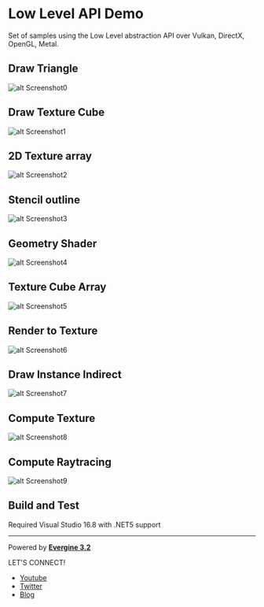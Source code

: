 # Low Level API Demo
Set of samples using the Low Level abstraction API over Vulkan, DirectX, OpenGL, Metal.

## Draw Triangle
![alt Screenshot0](https://github.com/Evergine/LowLevelAPIDemo/blob/main/Captures/Capture2.PNG)

## Draw Texture Cube
![alt Screenshot1](https://github.com/Evergine/LowLevelAPIDemo/blob/main/Captures/Capture3.PNG)

## 2D Texture array
![alt Screenshot2](https://github.com/Evergine/LowLevelAPIDemo/blob/main/Captures/Capture7.PNG)

## Stencil outline
![alt Screenshot3](https://github.com/Evergine/LowLevelAPIDemo/blob/main/Captures/Capture8.PNG)

## Geometry Shader
![alt Screenshot4](https://github.com/Evergine/LowLevelAPIDemo/blob/main/Captures/Capture4.PNG)

## Texture Cube Array
![alt Screenshot5](https://github.com/Evergine/LowLevelAPIDemo/blob/main/Captures/Capture1.PNG)

## Render to Texture
![alt Screenshot6](https://github.com/Evergine/LowLevelAPIDemo/blob/main/Captures/Capture5.PNG)

## Draw Instance Indirect
![alt Screenshot7](https://github.com/Evergine/LowLevelAPIDemo/blob/main/Captures/Capture6.PNG)

## Compute Texture
![alt Screenshot8](https://github.com/Evergine/LowLevelAPIDemo/blob/main/Captures/Capture9.png)

## Compute Raytracing
![alt Screenshot9](https://github.com/Evergine/LowLevelAPIDemo/blob/main/Captures/Capture0.PNG)


## Build and Test

Required Visual Studio 16.8 with .NET5 support

----
Powered by **[Evergine 3.2](http://www.Evergine.net)**

LET'S CONNECT!

- [Youtube](https://www.youtube.com/subscription_center?add_user=EvergineChannel)
- [Twitter](https://twitter.com/EvergineTeam)
- [Blog](http://geeks.ms/Evergineteam/)

